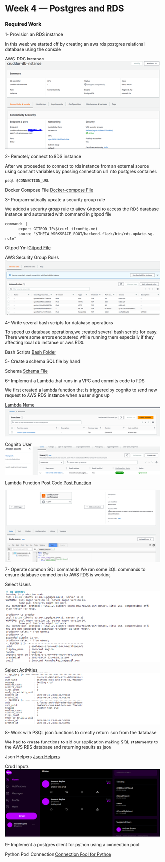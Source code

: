 # Week 4 — Postgres and RDS

### Required Work
1- Provision an RDS instance

In this week we started off by creating an aws rds postgres relational database using the console

AWS-RDS Instance
![AWs RDS Database](assets/aws-rds-instance.png)

2- Remotely connect to RDS instance

After we proceeded to connect to rds instance from an external source using constant variables by passing connection url into postgres container.


```
psql $CONNECTION_URL
```

Docker Compose File
[Docker-compose File](https://github.com/innocentkagina/aws-bootcamp-cruddur-2023/blob/318c5315074cb8a7cc945794f05edcef7307f52f/docker-compose.yml)


3- Programmatically update a security group rule

We added a security group rule to allow Gitpod to access the RDS database instance and automated with command in gitpod file

```
command: |
      export GITPOD_IP=$(curl ifconfig.me)
      source "$THEIA_WORKSPACE_ROOT/backend-flask/bin/rds-update-sg-rule"

```
Gitpod Yml
[Gitpod File](https://github.com/innocentkagina/aws-bootcamp-cruddur-2023/blob/318c5315074cb8a7cc945794f05edcef7307f52f/.gitpod.yml)

AWS Security Group Rules
![AWS Security Group Rules](assets/sg-inboud-rules.png)

4- Write several bash scripts for database operations

To speed up database operations,we created several bash scripts for easy.
There were some errors encoutered while running them especially if they affecting local db instance or aws RDS.

Bash Scripts
[Bash Folder](https://github.com/innocentkagina/aws-bootcamp-cruddur-2023/tree/main/backend-flask/bin)


5- Create a schema SQL file by hand

Schema
[Schema File](https://github.com/innocentkagina/aws-bootcamp-cruddur-2023/blob/318c5315074cb8a7cc945794f05edcef7307f52f/backend-flask/db/schema.sql)

6- Implement a Lambda that runs in a VPC and commits code to RDS

We first created a lambda function  that is triggered by cognito to send new request to AWS RDS instance when a user signs up

Lambda Name
![AWS Lambda](assets/lambda-aws.png)

Cognito User
![AWs cognito User](assets/cognito-user.png)

Lambda Function Post Code
[Post Function](https://github.com/innocentkagina/aws-bootcamp-cruddur-2023/blob/318c5315074cb8a7cc945794f05edcef7307f52f/backend-flask/lambdas/cruddur-post-confirmation.py)

![Post Confirmation Code](assets/post-confirmation.png)

7- Operate common SQL commands
We ran some SQL commands to ensure database connection to AWS RDS is working

Select Users

![Users](assets/select-users-rds.png)

Select Activities
![Activities](assets/select-activities-rds.png)

8- Work with PSQL json functions to directly return json from the database

We had to create functions to aid our application making SQL statements to the AWS RDS database and returning results as json

Json Helpers
[Json Helpers](https://github.com/innocentkagina/aws-bootcamp-cruddur-2023/blob/318c5315074cb8a7cc945794f05edcef7307f52f/backend-flask/lib/db.py)

Crud Inputs
![New Posts](assets/create-activities.png)

9- Implement a postgres client for python using a connection pool

Python Pool Connection
[Connection Pool for Python](https://github.com/innocentkagina/aws-bootcamp-cruddur-2023/blob/318c5315074cb8a7cc945794f05edcef7307f52f/backend-flask/lib/db.py)